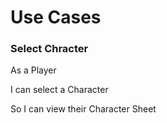# Use Cases

### Select Chracter
As a Player

I can select a Character

So I can view their Character Sheet